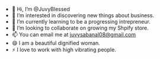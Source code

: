 - 👋 Hi, I’m @JuvyBlessed
- 👀 I’m interested in discovering new things about business.
- 🌱 I’m currently learning to be a progressing intrepreneur.
- 💞️ I’m looking to collaborate on growing my Shpify store.
- 📫 You can email me at juvysabanal08@gmail.com
- 😄 I am a beautiful dignified woman.
- ⚡ I love to work with high vibrating people.

<!---
JuvyBlessed/JuvyBlessed is a ✨ special ✨ repository because its `README.md` (this file) appears on your GitHub profile.
You can click the Preview link to take a look at your changes.
--->
